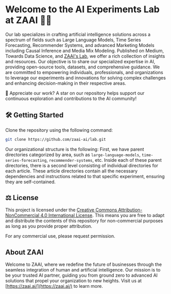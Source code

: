 # Welcome to the AI Experiments Lab at ZAAI 🧠🤖

Our lab specializes in crafting artificial intelligence solutions across a spectrum of fields such as Large Language Models, Time Series Forecasting, Recommender Systems, and advanced Marketing Models including Causal Inference and Media Mix Modeling. Published on Medium, Towards Data Science, and [ZAAI's Lab](https://zaai.ai/lab), we offer a rich collection of insights and resources. Our objective is to share our specialized expertise in AI, providing open-source tools, datasets, and comprehensive guidance. We are committed to empowering individuals, professionals, and organizations to leverage our experiments and innovations for solving complex challenges and enhancing decision-making in their respective areas.

🌟 Appreciate our work? A star on our repository helps support our continuous exploration and contributions to the AI community!

## 🛠 Getting Started

Clone the repository using the following command:
   ```bash
   git clone https://github.com/zaai-ai/lab.git
   ```

Our organizational structure is the following: First, we have parent directories categorized by area, such as `large-language-models`, `time-series-forecasting`, `recommender-systems`, etc. Inside each of these parent directories, there is a second level consisting of individual directories for each article. These article directories contain all the necessary dependencies and instructions related to that specific experiment, ensuring they are self-contained.

## ⚖️ License

This project is licensed under the [Creative Commons Attribution-NonCommercial 4.0 International License](https://creativecommons.org/licenses/by-nc/4.0/). This means you are free to adapt and distribute the contents of this repository for non-commercial purposes as long as you provide proper attribution.

For any commercial use, please request permission.

## About ZAAI

Welcome to ZAAI, where we redefine the future of businesses through the seamless integration of human and artificial intelligence. Our mission is to be your trusted AI partner, guiding you from ground zero to advanced AI solutions that propel your organization to new heights. Visit us at [https://zaai.ai/](https://zaai.ai/) to learn more.
